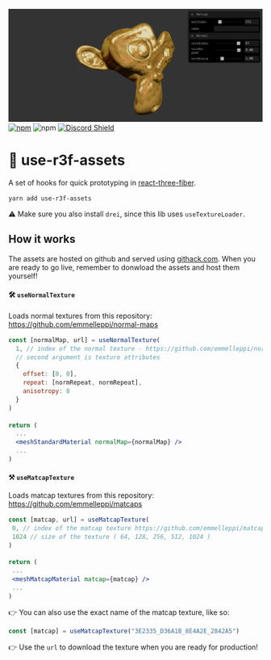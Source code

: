 [![Try live](https://raw.githubusercontent.com/emmelleppi/use-r3f-assets/master/screenshot.png)](https://use-r3f-assets.netlify.app/)
[![npm](https://img.shields.io/npm/v/use-tweaks?style=flat-square)](https://www.npmjs.com/package/use-r3f-assets) ![npm](https://img.shields.io/npm/dt/use-r3f-assets.svg?style=flat-square) [![Discord Shield](https://discordapp.com/api/guilds/740090768164651008/widget.png?style=shield)](https://discord.gg/ZZjjNvJ)
# 🧰 use-r3f-assets

A set of hooks for quick prototyping in [react-three-fiber](https://github.com/react-spring/react-three-fiber). 

```bash
yarn add use-r3f-assets
```

⚠️ Make sure you also install `drei`, since this lib uses `useTextureLoader`.

## How it works

The assets are hosted on github and served using [githack.com](https://raw.githack.com/). When you are ready to go live, remember to donwload the assets and host them yourself!

#### 🛠️ `useNormalTexture`

Loads normal textures from this repository: https://github.com/emmelleppi/normal-maps


```jsx
const [normalMap, url] = useNormalTexture(
  1, // index of the normal texture - https://github.com/emmelleppi/normal-maps/blob/master/normals.json
  // second argument is texture attributes 
  { 
    offset: [0, 0], 
    repeat: [normRepeat, normRepeat], 
    anisotropy: 8
  }
)

return (
  ...
  <meshStandardMaterial normalMap={normalMap} />
  ...
)

 ```
 
 
 #### ⚒️ `useMatcapTexture`
 
 Loads matcap textures from this repository: https://github.com/emmelleppi/matcaps
 
 ```jsx
const [matcap, url] = useMatcapTexture(
  0, // index of the matcap texture https://github.com/emmelleppi/matcaps/blob/master/matcap-list.json
  1024 // size of the texture ( 64, 128, 256, 512, 1024 ) 
)

return (
  ...
  <meshMatcapMaterial matcap={matcap} />
  ...
)
 ```
 👉 You can also use the exact name of the matcap texture, like so:
 ```jsx
 const [matcap] = useMatcapTexture("3E2335_D36A1B_8E4A2E_2842A5")
 ```
 
👉 Use the `url` to download the texture when you are ready for production!

